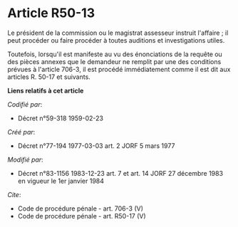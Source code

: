 # Article R50-13

Le président de la commission ou le magistrat assesseur instruit l'affaire ; il peut procéder ou faire procéder à toutes
auditions et investigations utiles. 

Toutefois, lorsqu'il est manifeste au vu des énonciations de la requête ou des pièces annexes que le demandeur ne remplit par
une des conditions prévues à l'article 706-3, il est procédé immédiatement comme il est dit aux articles R. 50-17 et
suivants.

**Liens relatifs à cet article**

_Codifié par_:

  - Décret n°59-318 1959-02-23

_Créé par_:

  - Décret n°77-194 1977-03-03 art. 2 JORF 5 mars 1977

_Modifié par_:

  - Décret n°83-1156 1983-12-23 art. 7 et art. 14 JORF 27 décembre 1983 en vigueur le 1er janvier 1984

_Cite_:

  - Code de procédure pénale - art. 706-3 (V)
  - Code de procédure pénale - art. R50-17 (V)
